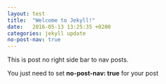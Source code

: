 ```yaml
---
layout: test
title:  "Welcome to Jekyll!"
date:   2016-05-13 13:25:35 +0200
categories: jekyll update
no-post-nav: true
---
```


This is post no right side bar to nav posts.

You just need to set **no-post-nav: true** for your post
